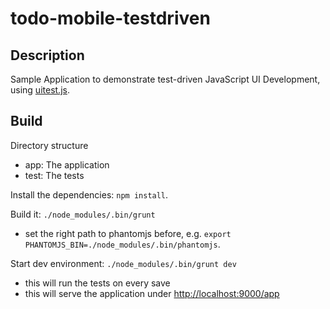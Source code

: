 # todo-mobile-testdriven

## Description
Sample Application to demonstrate test-driven JavaScript UI Development, using [uitest.js](https://github.com/tigbro/uitest.js).

## Build
Directory structure

- app: The application
- test: The tests

Install the dependencies: `npm install`.

Build it: `./node_modules/.bin/grunt`

- set the right path to phantomjs before, e.g. `export PHANTOMJS_BIN=./node_modules/.bin/phantomjs`.

Start dev environment: `./node_modules/.bin/grunt dev`

* this will run the tests on every save
* this will serve the application under [http://localhost:9000/app](http://localhost:9000/app)
